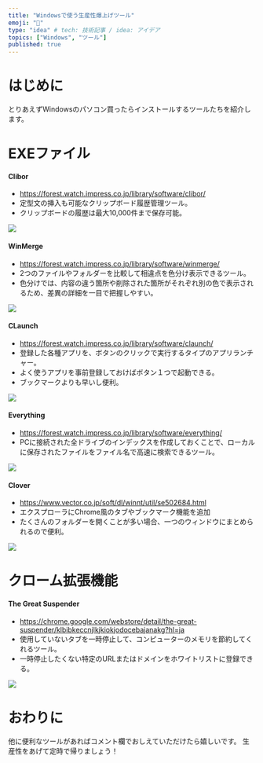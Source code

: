 ```yaml
---
title: "Windowsで使う生産性爆上げツール"
emoji: "🦁"
type: "idea" # tech: 技術記事 / idea: アイデア
topics: ["Windows", "ツール"]
published: true
---
```

# はじめに
とりあえずWindowsのパソコン買ったらインストールするツールたちを紹介します。

# EXEファイル

#### Clibor
- https://forest.watch.impress.co.jp/library/software/clibor/
- 定型文の挿入も可能なクリップボード履歴管理ツール。
- クリップボードの履歴は最大10,000件まで保存可能。

![](https://storage.googleapis.com/zenn-user-upload/15uwzuu1tomm9h74hlllbju5x1gf)

#### WinMerge
- https://forest.watch.impress.co.jp/library/software/winmerge/
- 2つのファイルやフォルダーを比較して相違点を色分け表示できるツール。
- 色分けでは、内容の違う箇所や削除された箇所がそれぞれ別の色で表示されるため、差異の詳細を一目で把握しやすい。

![](https://storage.googleapis.com/zenn-user-upload/kqdkzvws25r6htyi7pvrqc4tsnwe)

#### CLaunch
- https://forest.watch.impress.co.jp/library/software/claunch/
- 登録した各種アプリを、ボタンのクリックで実行するタイプのアプリランチャー。
- よく使うアプリを事前登録しておけばボタン１つで起動できる。
- ブックマークよりも早いし便利。

![](https://storage.googleapis.com/zenn-user-upload/7289dph59j9p3my4z2u1klz4xz1k)

#### Everything
- https://forest.watch.impress.co.jp/library/software/everything/
- PCに接続された全ドライブのインデックスを作成しておくことで、ローカルに保存されたファイルをファイル名で高速に検索できるツール。

![](https://storage.googleapis.com/zenn-user-upload/z7qi1z8pcoxyf9f9eg0jh59ap4lv)

#### Clover
- https://www.vector.co.jp/soft/dl/winnt/util/se502684.html
- エクスプローラにChrome風のタブやブックマーク機能を追加
- たくさんのフォルダーを開くことが多い場合、一つのウィンドウにまとめられるので便利。

![](https://storage.googleapis.com/zenn-user-upload/n5r55gja1zpnqvvn5wfhzt68kacu)


# クローム拡張機能

#### The Great Suspender
- https://chrome.google.com/webstore/detail/the-great-suspender/klbibkeccnjlkjkiokjodocebajanakg?hl=ja
- 使用していないタブを一時停止して、コンピューターのメモリを節約してくれるツール。
- 一時停止したくない特定のURLまたはドメインをホワイトリストに登録できる。

![](https://storage.googleapis.com/zenn-user-upload/p3yqj92he2gcy4973he4wkf7pba4)

# おわりに
他に便利なツールがあればコメント欄でおしえていただけたら嬉しいです。
生産性をあげて定時で帰りましょう！
